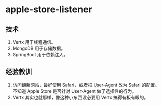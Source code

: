 # apple-store-listener

## 技术

1. Vertx 用于线程通信。
2. MongoDB 用于存储数据。
3. SpringBoot 用于依赖注入。

## 经验教训

1. 访问翻新网站，最好使用 Safari，或者把 User-Agent 改为 Safari 的配置。不知道 Apple Store 是否针对 User-Agent 做了选择性的行为。
2. Vertx 其实也就那样，像这种小东西没必要用 Vertx 搞得有板有眼的。